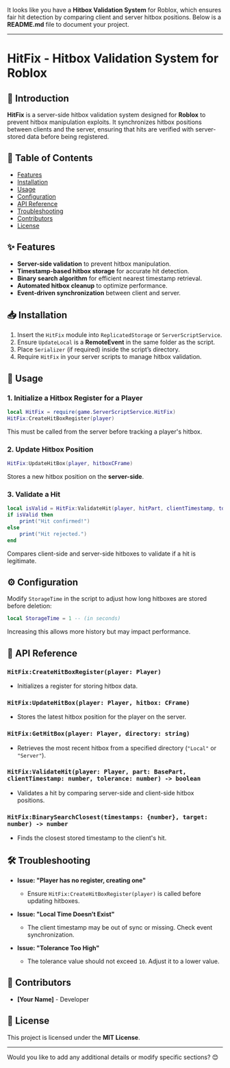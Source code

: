 It looks like you have a **Hitbox Validation System** for Roblox, which ensures fair hit detection by comparing client and server hitbox positions. Below is a **README.md** file to document your project.

---

# HitFix - Hitbox Validation System for Roblox

## 📌 Introduction
**HitFix** is a server-side hitbox validation system designed for **Roblox** to prevent hitbox manipulation exploits. It synchronizes hitbox positions between clients and the server, ensuring that hits are verified with server-stored data before being registered.

## 📖 Table of Contents
- [Features](#features)
- [Installation](#installation)
- [Usage](#usage)
- [Configuration](#configuration)
- [API Reference](#api-reference)
- [Troubleshooting](#troubleshooting)
- [Contributors](#contributors)
- [License](#license)

## ✨ Features
- **Server-side validation** to prevent hitbox manipulation.
- **Timestamp-based hitbox storage** for accurate hit detection.
- **Binary search algorithm** for efficient nearest timestamp retrieval.
- **Automated hitbox cleanup** to optimize performance.
- **Event-driven synchronization** between client and server.

## 📥 Installation
1. Insert the `HitFix` module into `ReplicatedStorage` or `ServerScriptService`.
2. Ensure `UpdateLocal` is a **RemoteEvent** in the same folder as the script.
3. Place `Serializer` (if required) inside the script’s directory.
4. Require `HitFix` in your server scripts to manage hitbox validation.

## 🚀 Usage
### 1. **Initialize a Hitbox Register for a Player**
```lua
local HitFix = require(game.ServerScriptService.HitFix)
HitFix:CreateHitBoxRegister(player)
```
This must be called from the server before tracking a player's hitbox.

### 2. **Update Hitbox Position**
```lua
HitFix:UpdateHitBox(player, hitboxCFrame)
```
Stores a new hitbox position on the **server-side**.

### 3. **Validate a Hit**
```lua
local isValid = HitFix:ValidateHit(player, hitPart, clientTimestamp, tolerance)
if isValid then
    print("Hit confirmed!")
else
    print("Hit rejected.")
end
```
Compares client-side and server-side hitboxes to validate if a hit is legitimate.

## ⚙️ Configuration
Modify `StorageTime` in the script to adjust how long hitboxes are stored before deletion:
```lua
local StorageTime = 1 -- (in seconds)
```
Increasing this allows more history but may impact performance.

## 📌 API Reference
### `HitFix:CreateHitBoxRegister(player: Player)`
- Initializes a register for storing hitbox data.

### `HitFix:UpdateHitBox(player: Player, hitbox: CFrame)`
- Stores the latest hitbox position for the player on the server.

### `HitFix:GetHitBox(player: Player, directory: string)`
- Retrieves the most recent hitbox from a specified directory (`"Local"` or `"Server"`).

### `HitFix:ValidateHit(player: Player, part: BasePart, clientTimestamp: number, tolerance: number) -> boolean`
- Validates a hit by comparing server-side and client-side hitbox positions.

### `HitFix:BinarySearchClosest(timestamps: {number}, target: number) -> number`
- Finds the closest stored timestamp to the client's hit.

## 🛠️ Troubleshooting
- **Issue: "Player has no register, creating one"**
  - Ensure `HitFix:CreateHitBoxRegister(player)` is called before updating hitboxes.
  
- **Issue: "Local Time Doesn’t Exist"**
  - The client timestamp may be out of sync or missing. Check event synchronization.

- **Issue: "Tolerance Too High"**
  - The tolerance value should not exceed `10`. Adjust it to a lower value.

## 👥 Contributors
- **[Your Name]** - Developer

## 📜 License
This project is licensed under the **MIT License**.

---

Would you like to add any additional details or modify specific sections? 😊
